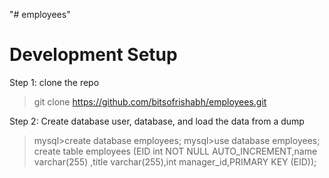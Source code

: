 "# employees" 
# **Development Setup**

Step 1: clone the repo

> git clone https://github.com/bitsofrishabh/employees.git

Step 2: Create database user, database, and load the data from a dump


> mysql>create database employees;
> mysql>use database employees;
> create table employees (EID int NOT NULL AUTO_INCREMENT,name varchar(255) ,title varchar(255),int manager_id,PRIMARY KEY (EID));

